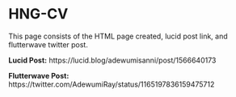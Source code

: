 # HNG-CV
This page consists of the HTML page created, lucid post link, and flutterwave twitter post.
<p><b>Lucid Post:</b> https://lucid.blog/adewumisanni/post/1566640173 </p>
<p><b>Flutterwave Post:</b> https://twitter.com/AdewumiRay/status/1165197836159475712 </p>

